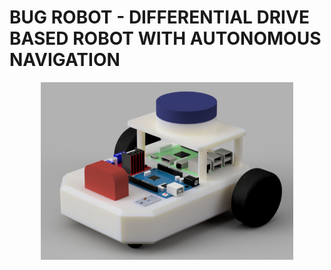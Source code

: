 # BUG ROBOT - DIFFERENTIAL DRIVE BASED ROBOT WITH AUTONOMOUS NAVIGATION

<div align="center">
<img  alt="Thanks for visiting me" width="80%" src="https://raw.githubusercontent.com/nilutpolkashyap/bug_robot/main/resources/bug_robot_render.png" />
<br />
</div>
